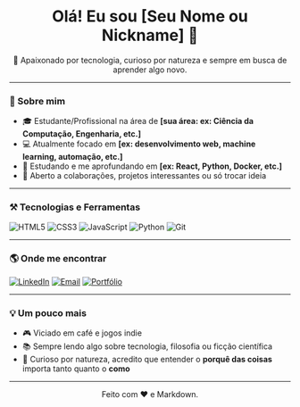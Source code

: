 <h1 align="center">Olá! Eu sou [Seu Nome ou Nickname] 👋</h1>

<p align="center">
  🔭 Apaixonado por tecnologia, curioso por natureza e sempre em busca de aprender algo novo.  
</p>

---

### 🧠 Sobre mim

- 🎓 Estudante/Profissional na área de **[sua área: ex: Ciência da Computação, Engenharia, etc.]**
- 💻 Atualmente focado em **[ex: desenvolvimento web, machine learning, automação, etc.]**
- 🌱 Estudando e me aprofundando em **[ex: React, Python, Docker, etc.]**
- 🤝 Aberto a colaborações, projetos interessantes ou só trocar ideia

---

### ⚒️ Tecnologias e Ferramentas

![HTML5](https://img.shields.io/badge/HTML5-E34F26?style=flat&logo=html5&logoColor=white)
![CSS3](https://img.shields.io/badge/CSS3-1572B6?style=flat&logo=css3&logoColor=white)
![JavaScript](https://img.shields.io/badge/JavaScript-F7DF1E?style=flat&logo=javascript&logoColor=black)
![Python](https://img.shields.io/badge/Python-3776AB?style=flat&logo=python&logoColor=white)
![Git](https://img.shields.io/badge/Git-F05032?style=flat&logo=git&logoColor=white)
<!-- Adicione ou remova conforme necessário -->

---

### 🌎 Onde me encontrar

[![LinkedIn](https://img.shields.io/badge/LinkedIn-%230077B5.svg?&style=flat&logo=linkedin&logoColor=white)](https://linkedin.com/in/seu-usuario)
[![Email](https://img.shields.io/badge/Email-D14836?style=flat&logo=gmail&logoColor=white)](mailto:seuemail@exemplo.com)
[![Portfólio](https://img.shields.io/badge/Portfólio-000?style=flat&logo=firefox&logoColor=white)](https://seuportfolio.com)

---

### 💡 Um pouco mais

- 🎮 Viciado em café e jogos indie  
- 📚 Sempre lendo algo sobre tecnologia, filosofia ou ficção científica  
- 🧩 Curioso por natureza, acredito que entender o **porquê das coisas** importa tanto quanto o **como**

---

<p align="center">
  Feito com ❤️ e Markdown.
</p>


<!--
**GabrielRAscencao/GabrielRAscencao** is a ✨ _special_ ✨ repository because its `README.md` (this file) appears on your GitHub profile.

Here are some ideas to get you started:

- 🔭 I’m currently working on ...
- 🌱 I’m currently learning ...
- 👯 I’m looking to collaborate on ...
- 🤔 I’m looking for help with ...
- 💬 Ask me about ...
- 📫 How to reach me: ...
- 😄 Pronouns: ...
- ⚡ Fun fact: ...
-->
